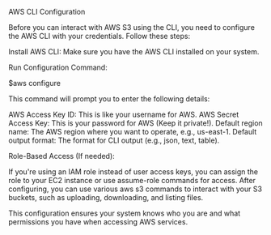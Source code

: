 AWS CLI Configuration

Before you can interact with AWS S3 using the CLI, you need to configure the AWS CLI with your credentials. Follow these steps:

Install AWS CLI: Make sure you have the AWS CLI installed on your system.

Run Configuration Command:

$aws configure

This command will prompt you to enter the following details:

AWS Access Key ID: This is like your username for AWS.
AWS Secret Access Key: This is your password for AWS (Keep it private!).
Default region name: The AWS region where you want to operate, e.g., us-east-1.
Default output format: The format for CLI output (e.g., json, text, table).

Role-Based Access (If needed):

If you're using an IAM role instead of user access keys, you can assign the role to your EC2 instance or use assume-role commands for access.
After configuring, you can use various aws s3 commands to interact with your S3 buckets, such as uploading, downloading, and listing files.

This configuration ensures your system knows who you are and what permissions you have when accessing AWS services.
